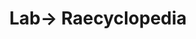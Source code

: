 ---
tags: raecyclopedia
layout: raecyclopedia.njk
title: Lab→ Raecyclopedia
pagename: Art
intro: A catalog of everything I've looked up about art since January 1, 2021.
entries:
  - date: 2021-01-10
    question: What are some libraries or museums in the US that house Bruno Munari's work?
    answer: Bruno Munari's work can be found at the Istituto Italiano di Cultura (NYC), Museum of Modern Art (NYC), Merrill-Berman Collection (NYC), Toledo Museum of Art, and Walker Art Center (Minneapolis).
    sources:
      - https://walkerart.org/collections/artists/bruno-munari
      - https://static1.squarespace.com/static/5e68e6f8d34bcf00a52fd5a6/t/5e9f9f47352fc15c62d16597/1587519318587/MCB+Bruno+Munari.pdf
      - https://clmr.infoteca.it/bw5ne2/opac.aspx?web=ICNY&SRC=SBAS&lng=ENG
      - https://www.toledomuseum.org/search?search_text=munari
      - https://www.moma.org/artists/4163

---